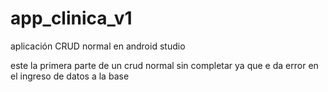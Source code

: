 # app_clinica_v1
aplicación CRUD normal en android studio

este la primera parte de un crud normal sin completar ya que e da error en el ingreso de datos a la base


